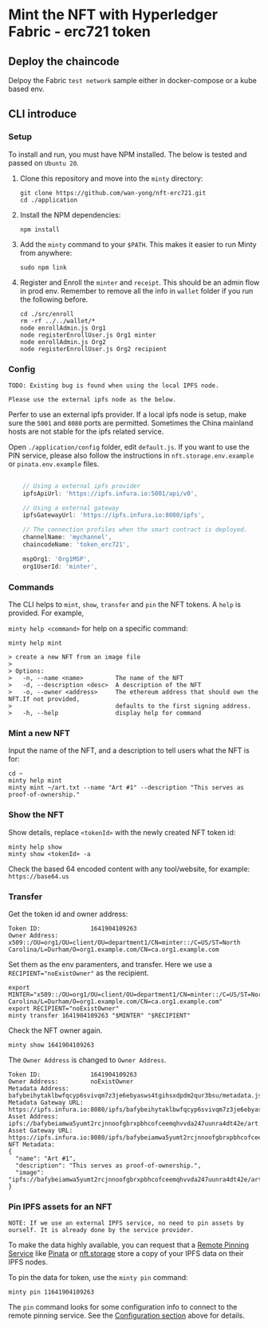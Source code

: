 # Mint the NFT with Hyperledger Fabric - erc721 token

## Deploy the chaincode

Delpoy the Fabric `test network` sample either in docker-compose or a kube based env.


## CLI introduce

### Setup 

To install and run, you must have NPM installed. The below is tested and passed on `Ubuntu 20`.

1. Clone this repository and move into the `minty` directory:

    ```shell
    git clone https://github.com/wan-yong/nft-erc721.git
    cd ./application
    ```

1. Install the NPM dependencies:

    ```shell
    npm install
    ```

1. Add the `minty` command to your `$PATH`. This makes it easier to run Minty from anywhere:

    ```
    sudo npm link
    ```

1. Register and Enroll the `minter` and `receipt`. This should be an admin flow in prod env. Remember to remove all the info in `wallet` folder if you run the following before.

    ```
    cd ./src/enroll
    rm -rf ../../wallet/*
    node enrollAdmin.js Org1
    node registerEnrollUser.js Org1 minter
    node enrollAdmin.js Org2
    node registerEnrollUser.js Org2 recipient
    ```

### Config

```
TODO: Existing bug is found when using the local IPFS node.

Please use the external ipfs node as the below.
```

Perfer to use an external ipfs provider. If a local ipfs node is setup, make sure the `5001` and `8080` ports are permitted. Sometimes the China mainland hosts are not stable for the ipfs related service.

Open `./application/config` folder, edit `default.js`. If you want to use the PIN service, please also follow the instructions in `nft.storage.env.example` or `pinata.env.example` files.

```javascript
 
    // Using a external ipfs provider
    ipfsApiUrl: 'https://ipfs.infura.io:5001/api/v0',

    // Using a external gateway
    ipfsGatewayUrl: 'https://ipfs.infura.io:8080/ipfs',

	// The connection profiles when the smart contract is deployed.
	channelName: 'mychannel',
	chaincodeName: 'token_erc721',

	mspOrg1: 'Org1MSP',
	org1UserId: 'minter',
```

### Commands

The CLI helps to `mint`, `show`, `transfer` and `pin` the NFT tokens. A `help` is provided. For example,

`minty help <command>` for help on a specific command: 

```
minty help mint

> create a new NFT from an image file
> 
> Options:
>   -n, --name <name>         The name of the NFT
>   -d, --description <desc>  A description of the NFT
>   -o, --owner <address>     The ethereum address that should own the NFT.If not provided,
>                             defaults to the first signing address.
>   -h, --help                display help for command
```

### Mint a new NFT

Input the name of the NFT, and a description to tell users what the NFT is for:

```shell
cd ~
minty help mint
minty mint ~/art.txt --name "Art #1" --description "This serves as proof-of-ownership."
```

### Show the NFT

Show details, replace `<tokenId>` with the newly created NFT token id:

```shell
minty help show
minty show <tokenId> -a
```
Check the based 64 encoded content with any tool/website, for example: `https://base64.us`

### Transfer

Get the token id and owner address:

```shell
Token ID:              1641904109263
Owner Address:         x509::/OU=org1/OU=client/OU=department1/CN=minter::/C=US/ST=North Carolina/L=Durham/O=org1.example.com/CN=ca.org1.example.com
```

Set them as the env paramenters, and transfer. Here we use a `RECIPIENT="noExistOwner"` as the recipient.

```shell
export MINTER="x509::/OU=org1/OU=client/OU=department1/CN=minter::/C=US/ST=North Carolina/L=Durham/O=org1.example.com/CN=ca.org1.example.com"
export RECIPIENT="noExistOwner"
minty transfer 1641904109263 "$MINTER" "$RECIPIENT"
```

Check the NFT owner again.

```shell
minty show 1641904109263
```

The `Owner Address` is changed to `Owner Address`. 

```shell
Token ID:              1641904109263
Owner Address:         noExistOwner
Metadata Address:      bafybeihytaklbwfqcyp6svivqm7z3je6ebyasws4tgihsxdpdm2qur3bsu/metadata.json
Metadata Gateway URL:  https://ipfs.infura.io:8080/ipfs/bafybeihytaklbwfqcyp6svivqm7z3je6ebyasws4tgihsxdpdm2qur3bsu/metadata.json
Asset Address:         ipfs://bafybeiamwa5yumt2rcjnnoofgbrxpbhcofceemqhvvda247uunra4dt42e/art.txt
Asset Gateway URL:     https://ipfs.infura.io:8080/ipfs/bafybeiamwa5yumt2rcjnnoofgbrxpbhcofceemqhvvda247uunra4dt42e/art.txt
NFT Metadata:
{
  "name": "Art #1",
  "description": "This serves as proof-of-ownership.",
  "image": "ipfs://bafybeiamwa5yumt2rcjnnoofgbrxpbhcofceemqhvvda247uunra4dt42e/art.txt"
}
```

### Pin IPFS assets for an NFT

```
NOTE: If we use an external IPFS service, no need to pin assets by ourself. It is already done by the service provider.
```

To make the data highly available, you can request that a [Remote Pinning Service](https://ipfs.github.io/pinning-services-api-spec) like [Pinata](https://pinata.cloud/) or [nft.storage](https://nft.storage) store a copy of your IPFS data on their IPFS nodes.

To pin the data for token, use the `minty pin` command:

```shell
minty pin 11641904109263
```

The `pin` command looks for some configuration info to connect to the remote pinning service. See the [Configuration section](#config) above for details.